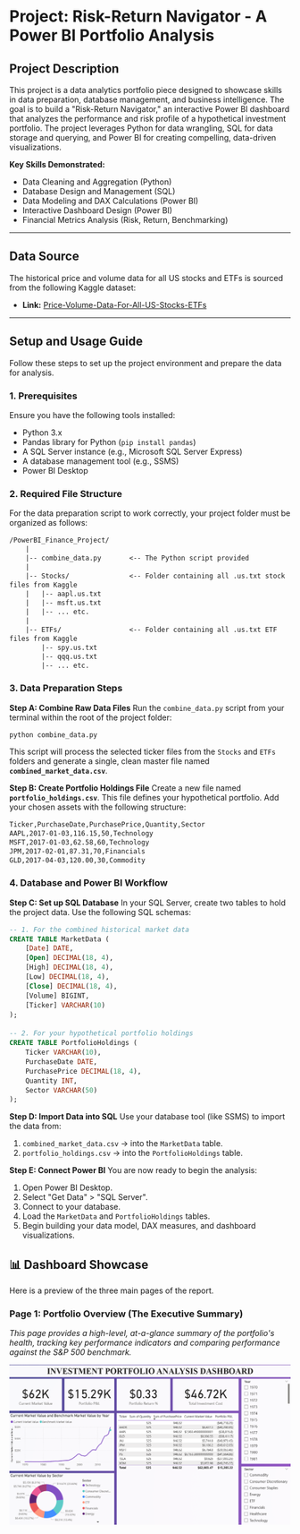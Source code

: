 # Project: Risk-Return Navigator - A Power BI Portfolio Analysis

## Project Description

This project is a data analytics portfolio piece designed to showcase skills in data preparation, database management, and business intelligence. The goal is to build a "Risk-Return Navigator," an interactive Power BI dashboard that analyzes the performance and risk profile of a hypothetical investment portfolio. The project leverages Python for data wrangling, SQL for data storage and querying, and Power BI for creating compelling, data-driven visualizations.

**Key Skills Demonstrated:**
*   Data Cleaning and Aggregation (Python)
*   Database Design and Management (SQL)
*   Data Modeling and DAX Calculations (Power BI)
*   Interactive Dashboard Design (Power BI)
*   Financial Metrics Analysis (Risk, Return, Benchmarking)

---

## Data Source

The historical price and volume data for all US stocks and ETFs is sourced from the following Kaggle dataset:
*   **Link:** [Price-Volume-Data-For-All-US-Stocks-ETFs](https://www.kaggle.com/datasets/borismarjanovic/price-volume-data-for-all-us-stocks-etfs)

---

## Setup and Usage Guide

Follow these steps to set up the project environment and prepare the data for analysis.

### 1. Prerequisites

Ensure you have the following tools installed:
*   Python 3.x
*   Pandas library for Python (`pip install pandas`)
*   A SQL Server instance (e.g., Microsoft SQL Server Express)
*   A database management tool (e.g., SSMS)
*   Power BI Desktop

### 2. Required File Structure

For the data preparation script to work correctly, your project folder must be organized as follows:

```
/PowerBI_Finance_Project/
    |
    |-- combine_data.py       <-- The Python script provided
    |
    |-- Stocks/               <-- Folder containing all .us.txt stock files from Kaggle
    |   |-- aapl.us.txt
    |   |-- msft.us.txt
    |   |-- ... etc.
    |
    |-- ETFs/                 <-- Folder containing all .us.txt ETF files from Kaggle
        |-- spy.us.txt
        |-- qqq.us.txt
        |-- ... etc.
```

### 3. Data Preparation Steps

**Step A: Combine Raw Data Files**
Run the `combine_data.py` script from your terminal within the root of the project folder:
```bash
python combine_data.py
```
This script will process the selected ticker files from the `Stocks` and `ETFs` folders and generate a single, clean master file named **`combined_market_data.csv`**.

**Step B: Create Portfolio Holdings File**
Create a new file named **`portfolio_holdings.csv`**. This file defines your hypothetical portfolio. Add your chosen assets with the following structure:
```csv
Ticker,PurchaseDate,PurchasePrice,Quantity,Sector
AAPL,2017-01-03,116.15,50,Technology
MSFT,2017-01-03,62.58,60,Technology
JPM,2017-02-01,87.31,70,Financials
GLD,2017-04-03,120.00,30,Commodity
```

### 4. Database and Power BI Workflow

**Step C: Set up SQL Database**
In your SQL Server, create two tables to hold the project data. Use the following SQL schemas:
```sql
-- 1. For the combined historical market data
CREATE TABLE MarketData (
    [Date] DATE,
    [Open] DECIMAL(18, 4),
    [High] DECIMAL(18, 4),
    [Low] DECIMAL(18, 4),
    [Close] DECIMAL(18, 4),
    [Volume] BIGINT,
    [Ticker] VARCHAR(10)
);

-- 2. For your hypothetical portfolio holdings
CREATE TABLE PortfolioHoldings (
    Ticker VARCHAR(10),
    PurchaseDate DATE,
    PurchasePrice DECIMAL(18, 4),
    Quantity INT,
    Sector VARCHAR(50)
);
```

**Step D: Import Data into SQL**
Use your database tool (like SSMS) to import the data from:
1.  `combined_market_data.csv` -> into the `MarketData` table.
2.  `portfolio_holdings.csv` -> into the `PortfolioHoldings` table.

**Step E: Connect Power BI**
You are now ready to begin the analysis:
1.  Open Power BI Desktop.
2.  Select "Get Data" > "SQL Server".
3.  Connect to your database.
4.  Load the `MarketData` and `PortfolioHoldings` tables.
5.  Begin building your data model, DAX measures, and dashboard visualizations.


## 📊 Dashboard Showcase

Here is a preview of the three main pages of the report.

### Page 1: Portfolio Overview (The Executive Summary)
*This page provides a high-level, at-a-glance summary of the portfolio's health, tracking key performance indicators and comparing performance against the S&P 500 benchmark.*

![Portfolio Overview Screenshot](https://github.com/udosen1/PowerBI_Finance_Project/blob/main/Portfolio_overview.png)
